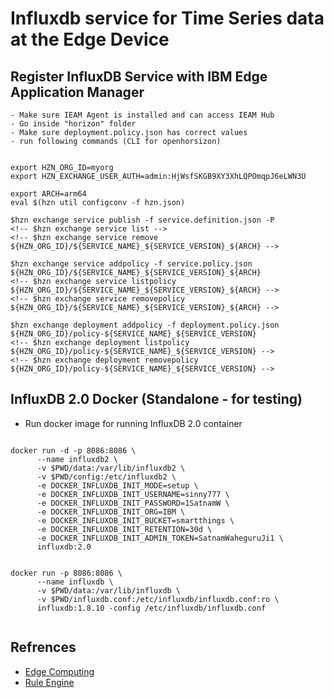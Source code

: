 # Influxdb service for Time Series data at the Edge Device


## Register InfluxDB Service with IBM Edge Application Manager

    - Make sure IEAM Agent is installed and can access IEAM Hub
    - Go inside "horizon" folder
    - Make sure deployment.policy.json has correct values
    - run following commands (CLI for openhorsizon)

```

export HZN_ORG_ID=myorg
export HZN_EXCHANGE_USER_AUTH=admin:HjWsfSKGB9XY3XhLQPOmqpJ6eLWN3U

export ARCH=arm64
eval $(hzn util configconv -f hzn.json) 

$hzn exchange service publish -f service.definition.json -P 
<!-- $hzn exchange service list -->
<!-- $hzn exchange service remove ${HZN_ORG_ID}/${SERVICE_NAME}_${SERVICE_VERSION}_${ARCH} -->

$hzn exchange service addpolicy -f service.policy.json ${HZN_ORG_ID}/${SERVICE_NAME}_${SERVICE_VERSION}_${ARCH}
<!-- $hzn exchange service listpolicy ${HZN_ORG_ID}/${SERVICE_NAME}_${SERVICE_VERSION}_${ARCH} -->
<!-- $hzn exchange service removepolicy ${HZN_ORG_ID}/${SERVICE_NAME}_${SERVICE_VERSION}_${ARCH} -->

$hzn exchange deployment addpolicy -f deployment.policy.json ${HZN_ORG_ID}/policy-${SERVICE_NAME}_${SERVICE_VERSION}
<!-- $hzn exchange deployment listpolicy ${HZN_ORG_ID}/policy-${SERVICE_NAME}_${SERVICE_VERSION} -->
<!-- $hzn exchange deployment removepolicy ${HZN_ORG_ID}/policy-${SERVICE_NAME}_${SERVICE_VERSION} -->

```
## InfluxDB 2.0 Docker (Standalone - for testing)

- Run docker image for running InfluxDB 2.0 container

```

docker run -d -p 8086:8086 \
      --name influxdb2 \
      -v $PWD/data:/var/lib/influxdb2 \
      -v $PWD/config:/etc/influxdb2 \
      -e DOCKER_INFLUXDB_INIT_MODE=setup \
      -e DOCKER_INFLUXDB_INIT_USERNAME=sinny777 \
      -e DOCKER_INFLUXDB_INIT_PASSWORD=1SatnamW \
      -e DOCKER_INFLUXDB_INIT_ORG=IBM \
      -e DOCKER_INFLUXDB_INIT_BUCKET=smartthings \
      -e DOCKER_INFLUXDB_INIT_RETENTION=30d \
      -e DOCKER_INFLUXDB_INIT_ADMIN_TOKEN=SatnamWaheguruJi1 \
      influxdb:2.0


docker run -p 8086:8086 \
      --name influxdb \
      -v $PWD/data:/var/lib/influxdb \
      -v $PWD/influxdb.conf:/etc/influxdb/influxdb.conf:ro \
      influxdb:1.8.10 -config /etc/influxdb/influxdb.conf
    
```

## Refrences

- [Edge Computing](https://github.com/sinny777/edge-computing)
- [Rule Engine](https://github.com/cachecontrol/json-rules-engine)


